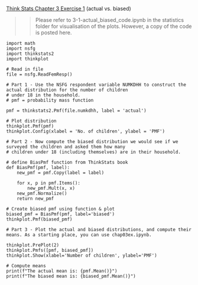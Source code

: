 [Think Stats Chapter 3 Exercise 1](http://greenteapress.com/thinkstats2/html/thinkstats2004.html#toc31) (actual vs. biased)

>> Please refer to 3-1-actual_biased_code.ipynb in the statistics folder for visualisation of the plots. However, a copy of the code is posted here.
```{python}
import math
import nsfg
import thinkstats2
import thinkplot

# Read in file
file = nsfg.ReadFemResp()

# Part 1 - Use the NSFG respondent variable NUMKDHH to construct the actual distribution for the number of children 
# under 18 in the household.
# pmf = probability mass function 

pmf = thinkstats2.Pmf(file.numkdhh, label = 'actual')

# Plot distribution 
thinkplot.Pmf(pmf)
thinkplot.Config(xlabel = 'No. of children', ylabel = 'PMF')

# Part 2 - Now compute the biased distribution we would see if we surveyed the children and asked them how many 
# children under 18 (including themselves) are in their household.

# define BiasPmf function from ThinkStats book
def BiasPmf(pmf, label):
    new_pmf = pmf.Copy(label = label)
    
    for x, p in pmf.Items():
        new_pmf.Mult(x, x)
    new_pmf.Normalize()
    return new_pmf

# Create biased pmf using function & plot
biased_pmf = BiasPmf(pmf, label='biased')
thinkplot.Pmf(biased_pmf)

# Part 3 - Plot the actual and biased distributions, and compute their means. As a starting place, you can use chap03ex.ipynb.

thinkplot.PrePlot(2)
thinkplot.Pmfs([pmf, biased_pmf])
thinkplot.Show(xlabel='Number of children', ylabel='PMF')

# Compute means 
print(f"The actual mean is: {pmf.Mean()}")
print(f"The biased mean is: {biased_pmf.Mean()}")
```
